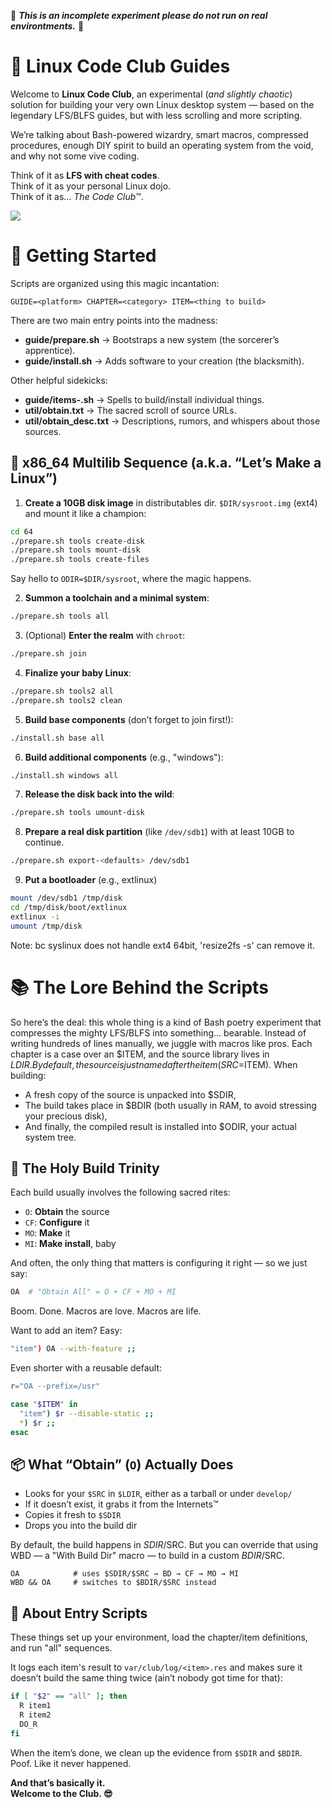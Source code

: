 🚧 ***This is an incomplete experiment please do not run on real environtments.*** 🚧

# 🐧 Linux Code Club Guides
Welcome to **Linux Code Club**, an experimental (*and slightly chaotic*) solution for building your very own Linux desktop system — based on the legendary LFS/BLFS guides, but with less scrolling and more scripting.

We’re talking about Bash-powered wizardry, smart macros, compressed procedures, enough DIY spirit to build an operating system from the void, and why not some vive coding.

Think of it as **LFS with cheat codes**.  
Think of it as your personal Linux dojo.  
Think of it as... *The Code Club*™.

<img align="cener"  src="https://azestudio.net/asset/codeclub_lvl2_l.gif">





# 🚀 Getting Started
Scripts are organized using this magic incantation:
```
GUIDE=<platform> CHAPTER=<category> ITEM=<thing to build>
```

There are two main entry points into the madness:
- **guide/prepare.sh** → Bootstraps a new system (the sorcerer’s apprentice).  
- **guide/install.sh** → Adds software to your creation (the blacksmith).

Other helpful sidekicks:
- **guide/items-<CHAPTER>.sh** → Spells to build/install individual things.
- **util/obtain.txt** → The sacred scroll of source URLs.
- **util/obtain_desc.txt** → Descriptions, rumors, and whispers about those sources.



## 🧪 x86_64 Multilib Sequence (a.k.a. “Let’s Make a Linux”)

1. **Create a 10GB disk image** in distributables dir. `$DIR/sysroot.img` (ext4) and mount it like a champion:

```bash
cd 64
./prepare.sh tools create-disk
./prepare.sh tools mount-disk
./prepare.sh tools create-files
```
Say hello to `ODIR=$DIR/sysroot`, where the magic happens.

2. **Summon a toolchain and a minimal system**:

```bash
./prepare.sh tools all
```

3. (Optional) **Enter the realm** with `chroot`:

```bash
./prepare.sh join
```

4. **Finalize your baby Linux**:

```bash
./prepare.sh tools2 all
./prepare.sh tools2 clean
```

5. **Build base components** (don’t forget to join first!):

```bash
./install.sh base all
```

6. **Build additional components** (e.g., "windows"):

```bash
./install.sh windows all
```

7. **Release the disk back into the wild**:

```bash
./prepare.sh tools umount-disk
```

8. **Prepare a real disk partition** (like `/dev/sdb1`) with at least 10GB to continue.
```bash
./prepare.sh export-<defaults> /dev/sdb1
```
9. **Put a bootloader**  (e.g., extlinux)
```bash
mount /dev/sdb1 /tmp/disk
cd /tmp/disk/boot/extlinux
extlinux -i 
umount /tmp/disk
```
Note: bc syslinux does not handle ext4 64bit, 'resize2fs -s' can remove it.

# 📚 The Lore Behind the Scripts
So here’s the deal: this whole thing is a kind of Bash poetry experiment that compresses the mighty LFS/BLFS into something... bearable.
Instead of writing hundreds of lines manually, we juggle with macros like pros.
Each chapter is a case over an $ITEM, and the source library lives in $LDIR. By default, the source is just named after the item (SRC=$ITEM).
When building:
- A fresh copy of the source is unpacked into $SDIR,
- The build takes place in $BDIR (both usually in RAM, to avoid stressing your precious disk),
- And finally, the compiled result is installed into $ODIR, your actual system tree.


## 🧙 The Holy Build Trinity
Each build usually involves the following sacred rites:
- `O`: **Obtain** the source  
- `CF`: **Configure** it  
- `MO`: **Make** it  
- `MI`: **Make install**, baby

And often, the only thing that matters is configuring it right — so we just say:

```bash
OA  # "Obtain All" = O + CF + MO + MI
```

Boom. Done. Macros are love. Macros are life.

Want to add an item? Easy:

```bash
"item") OA --with-feature ;;
```

Even shorter with a reusable default:

```bash
r="OA --prefix=/usr"

case "$ITEM" in
  "item") $r --disable-static ;;
  *) $r ;;
esac
```



## 📦 What “Obtain” (`O`) Actually Does

- Looks for your `$SRC` in `$LDIR`, either as a tarball or under `develop/`
- If it doesn’t exist, it grabs it from the Internets™
- Copies it fresh to `$SDIR`
- Drops you into the build dir 

By default, the build happens in $SDIR/$SRC. But you can override that using WBD — a "With Build Dir" macro — to build in a custom $BDIR/$SRC.
```
OA            # uses $SDIR/$SRC → BD → CF → MO → MI
WBD && OA     # switches to $BDIR/$SRC instead
```

## 🔁 About Entry Scripts

These things set up your environment, load the chapter/item definitions, and run "all" sequences.

It logs each item's result to `var/club/log/<item>.res` and makes sure it doesn’t build the same thing twice (ain’t nobody got time for that):

```bash
if [ "$2" == "all" ]; then
  R item1
  R item2
  DO_R
fi
```

When the item’s done, we clean up the evidence from `$SDIR` and `$BDIR`. Poof. Like it never happened.


**And that’s basically it.  
Welcome to the Club. 😎**
